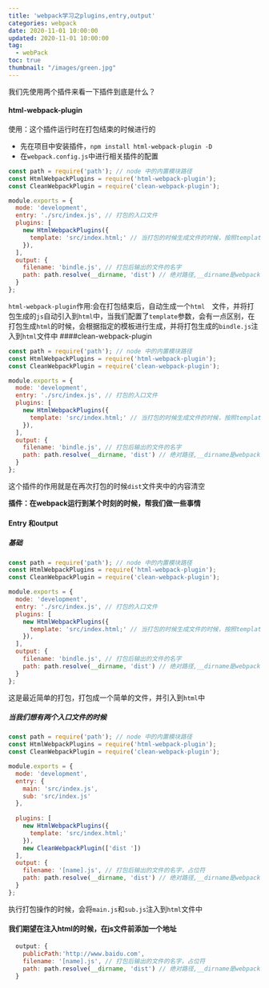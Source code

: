 ```yaml
---
title: 'webpack学习之plugins,entry,output'
categories: webpack
date: 2020-11-01 10:00:00
updated: 2020-11-01 10:00:00
tag:
  - webPack
toc: true
thumbnail: "/images/green.jpg"
---
```

我们先使用两个插件来看一下插件到底是什么？
#### html-webpack-plugin
使用：这个插件运行时在打包结束的时候进行的
- 先在项目中安装插件，`npm install html-webpack-plugin -D `
- 在`webpack.config.js`中进行相关插件的配置

<!--more-->

```js
const path = require('path'); // node 中的内置模块路径
const HtmlWebpackPlugins = require('html-webpack-plugin');
const CleanWebpackPlugin = require('clean-webpack-plugin');

module.exports = {
  mode: 'development',
  entry: './src/index.js', // 打包的入口文件
  plugins: [
    new HtmlWebpackPlugins({
      template: 'src/index.html;' // 当打包的时候生成文件的时候，按照template配置的html进行生成
    }),
  ],
  output: {
    filename: 'bindle.js', // 打包后输出的文件的名字
    path: path.resolve(__dirname, 'dist') // 绝对路径,__dirname是webpack.config.js所在的路径的位置,输出的文件放在bundle的文件夹下
  }
};
```
`html-webpack-plugin`作用:会在打包结束后，自动生成一个`html  `文件，并将打包生成的`js`自动引入到`html`中，当我们配置了`template`参数，会有一点区别，在打包生成`html`的时候，会根据指定的模板进行生成，并将打包生成的`bindle.js`注入到`html`文件中
####clean-webpack-plugin

```js
const path = require('path'); // node 中的内置模块路径
const HtmlWebpackPlugins = require('html-webpack-plugin');
const CleanWebpackPlugin = require('clean-webpack-plugin');

module.exports = {
  mode: 'development',
  entry: './src/index.js', // 打包的入口文件
  plugins: [
    new HtmlWebpackPlugins({
      template: 'src/index.html;' // 当打包的时候生成文件的时候，按照template配置的html进行生成
    }),
  ],
  output: {
    filename: 'bindle.js', // 打包后输出的文件的名字
    path: path.resolve(__dirname, 'dist') // 绝对路径,__dirname是webpack.config.js所在的路径的位置,输出的文件放在bundle的文件夹下
  }
};
```
这个插件的作用就是在再次打包的时候`dist`文件夹中的内容清空

**插件：在webpack运行到某个时刻的时候，帮我们做一些事情**
#### Entry 和output

##### 基础
```js
const path = require('path'); // node 中的内置模块路径
const HtmlWebpackPlugins = require('html-webpack-plugin');
const CleanWebpackPlugin = require('clean-webpack-plugin');

module.exports = {
  mode: 'development',
  entry: './src/index.js', // 打包的入口文件
  plugins: [
    new HtmlWebpackPlugins({
      template: 'src/index.html;' // 当打包的时候生成文件的时候，按照template配置的html进行生成
    }),
  ],
  output: {
    filename: 'bindle.js', // 打包后输出的文件的名字
    path: path.resolve(__dirname, 'dist') // 绝对路径,__dirname是webpack.config.js所在的路径的位置,输出的文件放在bundle的文件夹下
  }
};
```
这是最近简单的打包，打包成一个简单的文件，并引入到`html`中
##### 当我们想有两个入口文件的时候
```js
const path = require('path'); // node 中的内置模块路径
const HtmlWebpackPlugins = require('html-webpack-plugin');
const CleanWebpackPlugin = require('clean-webpack-plugin');

module.exports = {
  mode: 'development',
  entry: {
    main: 'src/index.js',
    sub: 'src/index.js'
  },
 
  plugins: [
    new HtmlWebpackPlugins({
      template: 'src/index.html;'
    }),
    new CleanWebpackPlugin(['dist '])
  ],
  output: {
    filename: '[name].js', // 打包后输出的文件的名字，占位符
    path: path.resolve(__dirname, 'dist') // 绝对路径,__dirname是webpack.config.js所在的路径的位置,输出的文件放在bundle的文件夹下
  }
};

```
执行打包操作的时候，会将`main.js`和`sub.js`注入到`html`文件中
#### 我们期望在注入html的时候，在js文件前添加一个地址
```js
  output: {
    publicPath:'http://www.baidu.com',
    filename: '[name].js', // 打包后输出的文件的名字，占位符
    path: path.resolve(__dirname, 'dist') // 绝对路径,__dirname是webpack.config.js所在的路径的位置,输出的文件放在bundle的文件夹下
  }
```


